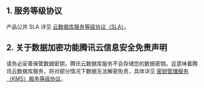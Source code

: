 ## 1. 服务等级协议

产品公共 SLA 详见 [云数据库服务等级协议（SLA）](https://cloud.tencent.com/document/product/301/35530)。

## 2. 关于数据加密功能腾讯云信息安全免责声明

请务必妥善保管数据密钥，腾讯云数据库服务不会存储您的数据密钥。这意味着腾讯云数据库服务，将对部分情况下数据无法解密免责，具体详见 [密钥管理服务（KMS）服务等级协议](https://cloud.tencent.com/document/product/573/34387)。

